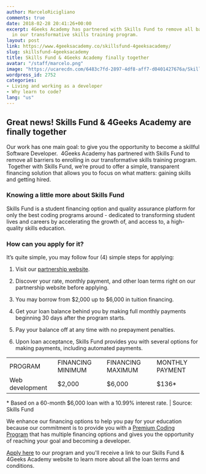 ```yaml
---
author: MarceloRicigliano
comments: true
date: 2018-02-28 20:41:26+00:00
excerpt: 4Geeks Academy has partnered with Skills Fund to remove all barriers to enrolling
  in our transformative skills training program.
layout: post
link: https://www.4geeksacademy.co/skillsfund-4geeksacademy/
slug: skillsfund-4geeksacademy
title: Skills Fund & 4Geeks Academy finally together
avatar: "/staff/marcelo.png"
image: "https://ucarecdn.com/6483c7fd-2897-4df8-aff7-d0401427676a/SkillFund0411.jpg"
wordpress_id: 2752
categories:
- Living and working as a developer
- Why learn to code?
lang: "us"
---
```


## Great news! Skills Fund & 4Geeks Academy are finally together


Our work has one main goal: to give you the opportunity to become a skillful Software Developer.  4Geeks Academy has partnered with Skills Fund to remove all barriers to enrolling in our transformative skills training program.  Together with Skills Fund, we’re proud to offer a simple, transparent financing solution that allows you to focus on what matters: gaining skills and getting hired.


### Knowing a little more about Skills Fund


Skills Fund is a student financing option and quality assurance platform for only the best coding programs around - dedicated to transforming student lives and careers by accelerating the growth of, and access to, a high-quality skills education.


### How can you apply for it? 


It’s quite simple, you may follow four (4) simple steps for applying:



 	
  1. Visit our [partnership website](https://4geeksacademy.skills.fund/?__hstc=264107987.ba98fcfc01411f33634628fa71fad147.1512070570326.1519334692071.1519657253972.80&__hssc=264107987.2.1519657253972&__hsfp=972100392).

 	
  2. Discover your rate, monthly payment, and other loan terms right on our partnership website before applying.

 	
  3. You may borrow from $2,000 up to $6,000 in tuition financing.

 	
  4. Get your loan balance behind you by making full monthly payments beginning 30 days after the program starts.

 	
  5. Pay your balance off at any time with no prepayment penalties.

 	
  6. Upon loan acceptance, Skills Fund provides you with several options for making payments, including automated payments.


<table >
<tbody >
<tr >

<td >PROGRAM
</td>

<td >FINANCING MINIMUM
</td>

<td >FINANCING MAXIMUM
</td>

<td >MONTHLY PAYMENT
</td>
</tr>
<tr >

<td >Web development
</td>

<td >$2,000
</td>

<td >$6,000
</td>

<td >$136*
</td>
</tr>
</tbody>
</table>
* Based on a 60-month $6,000 loan with a 10.99% interest rate. | Source: Skills Fund

We enhance our financing options to help you pay for your education because our commitment is to provide you with a [Premium Coding Program](https://www.4geeksacademy.co/wp-content/uploads/2017/09/4GEEKS-ACADEMY-FULL.pdf) that has multiple financing options and gives you the opportunity of reaching your goal and becoming a developer.

[Apply here](https://www.4geeksacademy.co/apply/) to our program and you'll receive a link to our Skills Fund & 4Geeks Academy website to learn more about all the loan terms and conditions.

